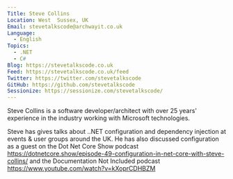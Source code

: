```yaml
---
Title: Steve Collins
Location: West  Sussex, UK
Email: stevetalkscode@archwayit.co.uk
Language:
  - English
Topics:
  - .NET
  - C#
Blog: https://stevetalkscode.co.uk
Feed: https://stevetalkscode.co.uk/feed
Twitter: https://twitter.com/stevetalkscode
GitHub: https://github.com/stevetalkscode
Sessionize: https://sessionize.com/stevetalkscode/
---
```

Steve Collins is a software developer/architect with over 25 years' experience in the industry working with Microsoft technologies.

Steve has gives talks about ..NET configuration and dependency injection at events & user groups around the UK. He has also discussed configuration as a guest on the Dot Net Core Show podcast https://dotnetcore.show/episode-49-configuration-in-net-core-with-steve-collins/ and the Documentation Not Included podcast https://www.youtube.com/watch?v=kXoprCDHBZM
